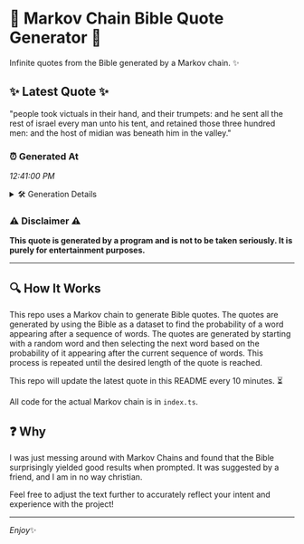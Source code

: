 # 📖 Markov Chain Bible Quote Generator 📖

Infinite quotes from the Bible generated by a Markov chain. ✨

## ✨ Latest Quote ✨
"people took victuals in their hand, and their trumpets: and he sent all the rest of israel every man unto his tent, and retained those three hundred men: and the host of midian was beneath him in the valley."

### ⏰ Generated At
*12:41:00 PM*

<details>
    <summary>🛠️ Generation Details</summary>
    <p>
        <strong>🌱 Seed:</strong> people<br>
        <strong>🔄 Iterations:</strong> 38<br>
        <strong>📜 Context History:</strong><br>[ people ]: took<br>[ people, took ]: victuals<br>[ people, took, victuals ]: in<br>[ people, took, victuals, in ]: their<br>[ people, took, victuals, in, their ]: hand,<br>[ people, took, victuals, in, their, hand, ]: and<br>[ took, victuals, in, their, hand,, and ]: their<br>[ victuals, in, their, hand,, and, their ]: trumpets:<br>[ in, their, hand,, and, their, trumpets: ]: and<br>[ their, hand,, and, their, trumpets:, and ]: he<br>[ hand,, and, their, trumpets:, and, he ]: sent<br>[ and, their, trumpets:, and, he, sent ]: all<br>[ their, trumpets:, and, he, sent, all ]: the<br>[ trumpets:, and, he, sent, all, the ]: rest<br>[ and, he, sent, all, the, rest ]: of<br>[ he, sent, all, the, rest, of ]: israel<br>[ sent, all, the, rest, of, israel ]: every<br>[ all, the, rest, of, israel, every ]: man<br>[ the, rest, of, israel, every, man ]: unto<br>[ rest, of, israel, every, man, unto ]: his<br>[ of, israel, every, man, unto, his ]: tent,<br>[ israel, every, man, unto, his, tent, ]: and<br>[ every, man, unto, his, tent,, and ]: retained<br>[ man, unto, his, tent,, and, retained ]: those<br>[ unto, his, tent,, and, retained, those ]: three<br>[ his, tent,, and, retained, those, three ]: hundred<br>[ tent,, and, retained, those, three, hundred ]: men:<br>[ and, retained, those, three, hundred, men: ]: and<br>[ retained, those, three, hundred, men:, and ]: the<br>[ those, three, hundred, men:, and, the ]: host<br>[ three, hundred, men:, and, the, host ]: of<br>[ hundred, men:, and, the, host, of ]: midian<br>[ men:, and, the, host, of, midian ]: was<br>[ and, the, host, of, midian, was ]: beneath<br>[ the, host, of, midian, was, beneath ]: him<br>[ host, of, midian, was, beneath, him ]: in<br>[ of, midian, was, beneath, him, in ]: the<br>[ midian, was, beneath, him, in, the ]: valley.<br>
    </p>
</details>

### ⚠️ Disclaimer ⚠️
**This quote is generated by a program and is not to be taken seriously. It is purely for entertainment purposes.**

---

## 🔍 How It Works

This repo uses a Markov chain to generate Bible quotes. The quotes are generated by using the Bible as a dataset to find the probability of a word appearing after a sequence of words. The quotes are generated by starting with a random word and then selecting the next word based on the probability of it appearing after the current sequence of words. This process is repeated until the desired length of the quote is reached.

This repo will update the latest quote in this README every 10 minutes. ⏳

All code for the actual Markov chain is in `index.ts`.

## ❓ Why

I was just messing around with Markov Chains and found that the Bible surprisingly yielded good results when prompted. 
It was suggested by a friend, and I am in no way christian.

Feel free to adjust the text further to accurately reflect your intent and experience with the project!

---

*Enjoy*✨
